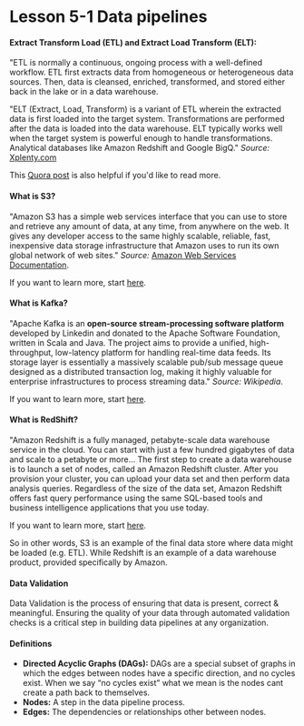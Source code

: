 # Lesson 5-1 Data pipelines



#### Extract Transform Load (ETL) and Extract Load Transform (ELT):

"ETL is normally a continuous, ongoing process with a well-defined workflow. ETL first extracts data from homogeneous or heterogeneous data sources. Then, data is cleansed, enriched, transformed, and stored either back in the lake or in a data warehouse.

"ELT (Extract, Load, Transform) is a variant of ETL wherein the extracted data is first loaded into the target system. Transformations are performed after the data is loaded into the data warehouse. ELT typically works well when the target system is powerful enough to handle transformations. Analytical databases like Amazon Redshift and Google BigQ."
*Source:* [Xplenty.com](https://www.xplenty.com/blog/etl-vs-elt/)

This [Quora post](https://www.quora.com/What-is-the-difference-between-the-ETL-and-ELT) is also helpful if you'd like to read more.

#### What is S3?

"Amazon S3 has a simple web services interface that you can use to store and retrieve any amount of data, at any time, from anywhere on the web. It gives any developer access to the same highly scalable, reliable, fast, inexpensive data storage infrastructure that Amazon uses to run its own global network of web sites."
*Source:* [Amazon Web Services Documentation](https://docs.aws.amazon.com/AmazonS3/latest/dev/Welcome.html).

If you want to learn more, start [here](https://docs.aws.amazon.com/AmazonS3/latest/dev/Welcome.html).

#### What is Kafka?

"Apache Kafka is an **open-source stream-processing software platform** developed by Linkedin and donated to the Apache Software Foundation, written in Scala and Java. The project aims to provide a unified, high-throughput, low-latency platform for handling real-time data feeds. Its storage layer is essentially a massively scalable pub/sub message queue designed as a distributed transaction log, making it highly valuable for enterprise infrastructures to process streaming data."
*Source:* *Wikipedia*.

If you want to learn more, start [here](https://kafka.apache.org/intro).

#### What is RedShift?

"Amazon Redshift is a fully managed, petabyte-scale data warehouse service in the cloud. You can start with just a few hundred gigabytes of data and scale to a petabyte or more... The first step to create a data warehouse is to launch a set of nodes, called an Amazon Redshift cluster. After you provision your cluster, you can upload your data set and then perform data analysis queries. Regardless of the size of the data set, Amazon Redshift offers fast query performance using the same SQL-based tools and business intelligence applications that you use today.

If you want to learn more, start [here](https://docs.aws.amazon.com/redshift/latest/mgmt/welcome.html).

So in other words, S3 is an example of the final data store where data might be loaded (e.g. ETL). While Redshift is an example of a data warehouse product, provided specifically by Amazon.



#### Data Validation

Data Validation is the process of ensuring that data is present, correct & meaningful. Ensuring the quality of your data through automated validation checks is a critical step in building data pipelines at any organization.



#### Definitions

- **Directed Acyclic Graphs (DAGs):** DAGs are a special subset of graphs in which the edges between nodes have a specific direction, and no cycles exist. When we say “no cycles exist” what we mean is the nodes cant create a path back to themselves.
- **Nodes:** A step in the data pipeline process.
- **Edges:** The dependencies or relationships other between nodes.